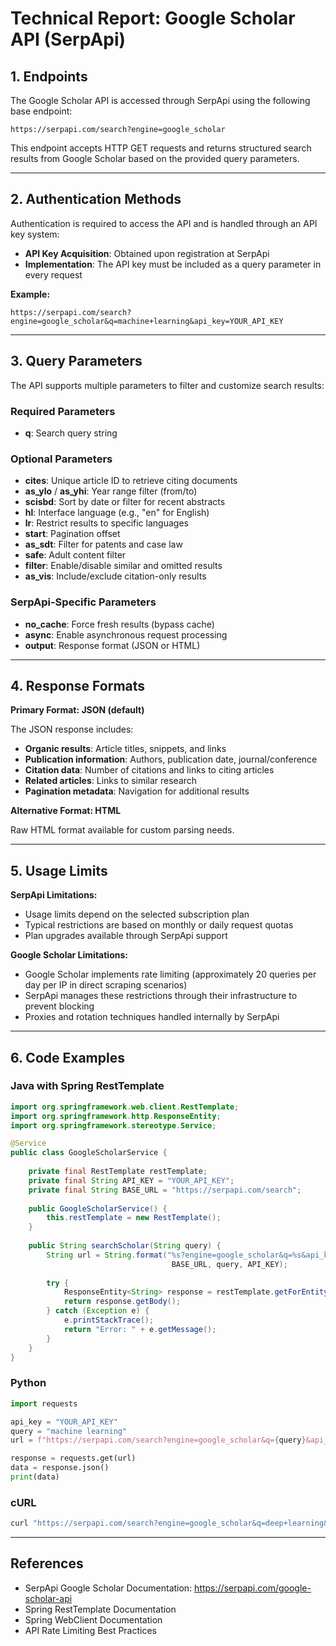 # Technical Report: Google Scholar API (SerpApi)

## 1. Endpoints

The Google Scholar API is accessed through SerpApi using the following base endpoint:

```
https://serpapi.com/search?engine=google_scholar
```

This endpoint accepts HTTP GET requests and returns structured search results from Google Scholar based on the provided query parameters.

---

## 2. Authentication Methods

Authentication is required to access the API and is handled through an API key system:

- **API Key Acquisition**: Obtained upon registration at SerpApi
- **Implementation**: The API key must be included as a query parameter in every request

**Example:**
```
https://serpapi.com/search?engine=google_scholar&q=machine+learning&api_key=YOUR_API_KEY
```

---

## 3. Query Parameters

The API supports multiple parameters to filter and customize search results:

### Required Parameters
- **q**: Search query string

### Optional Parameters
- **cites**: Unique article ID to retrieve citing documents
- **as_ylo** / **as_yhi**: Year range filter (from/to)
- **scisbd**: Sort by date or filter for recent abstracts
- **hl**: Interface language (e.g., "en" for English)
- **lr**: Restrict results to specific languages
- **start**: Pagination offset
- **as_sdt**: Filter for patents and case law
- **safe**: Adult content filter
- **filter**: Enable/disable similar and omitted results
- **as_vis**: Include/exclude citation-only results

### SerpApi-Specific Parameters
- **no_cache**: Force fresh results (bypass cache)
- **async**: Enable asynchronous request processing
- **output**: Response format (JSON or HTML)

---

## 4. Response Formats

**Primary Format: JSON (default)**

The JSON response includes:
- **Organic results**: Article titles, snippets, and links
- **Publication information**: Authors, publication date, journal/conference
- **Citation data**: Number of citations and links to citing articles
- **Related articles**: Links to similar research
- **Pagination metadata**: Navigation for additional results

**Alternative Format: HTML**

Raw HTML format available for custom parsing needs.

---

## 5. Usage Limits

**SerpApi Limitations:**
- Usage limits depend on the selected subscription plan
- Typical restrictions are based on monthly or daily request quotas
- Plan upgrades available through SerpApi support

**Google Scholar Limitations:**
- Google Scholar implements rate limiting (approximately 20 queries per day per IP in direct scraping scenarios)
- SerpApi manages these restrictions through their infrastructure to prevent blocking
- Proxies and rotation techniques handled internally by SerpApi

---

## 6. Code Examples

### Java with Spring RestTemplate
```java
import org.springframework.web.client.RestTemplate;
import org.springframework.http.ResponseEntity;
import org.springframework.stereotype.Service;

@Service
public class GoogleScholarService {
    
    private final RestTemplate restTemplate;
    private final String API_KEY = "YOUR_API_KEY";
    private final String BASE_URL = "https://serpapi.com/search";
    
    public GoogleScholarService() {
        this.restTemplate = new RestTemplate();
    }
    
    public String searchScholar(String query) {
        String url = String.format("%s?engine=google_scholar&q=%s&api_key=%s",
                                    BASE_URL, query, API_KEY);
        
        try {
            ResponseEntity<String> response = restTemplate.getForEntity(url, String.class);
            return response.getBody();
        } catch (Exception e) {
            e.printStackTrace();
            return "Error: " + e.getMessage();
        }
    }
}
```

### Python
```python
import requests

api_key = "YOUR_API_KEY"
query = "machine learning"
url = f"https://serpapi.com/search?engine=google_scholar&q={query}&api_key={api_key}"

response = requests.get(url)
data = response.json()
print(data)
```

### cURL
```bash
curl "https://serpapi.com/search?engine=google_scholar&q=deep+learning&api_key=YOUR_API_KEY"
```

---

## References
- SerpApi Google Scholar Documentation: https://serpapi.com/google-scholar-api
- Spring RestTemplate Documentation
- Spring WebClient Documentation
- API Rate Limiting Best Practices  